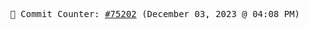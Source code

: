 <p align="center">
    <samp>
        📮 Commit Counter: <a href="https://github.com/Javascript-void0/Javascript-void0/commits/main">#75202</a> (December 03, 2023 @ 04:08 PM)
    </samp>
</p>